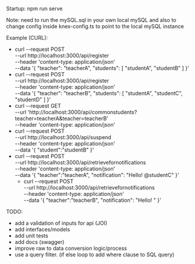 Startup:
npm run serve

Note: need to run the mySQL.sql in your own local mySQL and also to change config inside knex-config.ts to point to the local mySQL instance

Example (CURL):
- curl --request POST \
    --url http://localhost:3000/api/register \
    --header 'content-type: application/json' \
    --data '{
    "teacher": "teacherA",
    "students": [
      "studentA",
      "studentB"
    ]
  }'
- curl --request POST \
    --url http://localhost:3000/api/register \
    --header 'content-type: application/json' \
    --data '{
    "teacher": "teacherB",
    "students": [
      "studentA",
      "studentC",
      "studentD"
    ]
  }'
- curl --request GET \
  --url 'http://localhost:3000/api/commonstudents?teacher=teacherA&teacher=teacherB' \
  --header 'content-type: application/json'
- curl --request POST \
    --url http://localhost:3000/api/suspend \
    --header 'content-type: application/json' \
    --data '{
    "student":"studentB"
  }'
- curl --request POST \
    --url http://localhost:3000/api/retrievefornotifications \
    --header 'content-type: application/json' \
    --data '{
    "teacher":"teacherA",
    "notification": "Hello! @studentC"
  }'
  - curl --request POST \
    --url http://localhost:3000/api/retrievefornotifications \
    --header 'content-type: application/json' \
    --data '{
    "teacher":"teacherB",
    "notification": "Hello! "
  }'

TODO:
- add a validation of inputs for api (JOI)
- add interfaces/models
- add unit tests
- add docs (swagger)
- improve raw to data conversion logic/process
- use a query filter. (if else loop to add where clause to SQL query)


